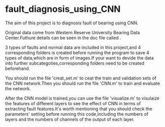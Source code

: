 # fault_diagnosis_using_CNN
  The aim of this project is to diagnosis fault of bearing using CNN.
  
  Original data come from Western Reserve University Bearing Data Center.Futhure details can be seen in the doc file called <Bearing Data Center Seeded Fault Test Data>.
  
  3 types of faults and normal data are included in this project,and 4 corresponding folders is created before running the program to save 4 types of data,which are in form of images.If your want to devide the data into further subcategoties,corresponding folders need to be created beforehand.
  
  You should run the file 'creat_set.m' to ceat the train and validation sets of the CNN network.Then you should run the file 'CNN.m' to train and evaluate the network.
  
  After the CNN model is trained,you can use the file 'visualize.m' to visulaize the features of different layers to see the effect of CNN in terms of extracting fault features.It's worth mentioning that you should check the parameters' setting before running this code,including the numbers of layers and the numbers of channels of the output of each layer.
  
